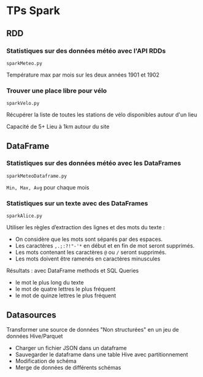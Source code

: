# TPs Spark

## RDD

### Statistiques sur des données météo avec l'API RDDs

`sparkMeteo.py`

Température max par mois sur les deux années 1901 et 1902

### Trouver une place libre pour vélo

`sparkVelo.py`

Récupérer la liste de toutes les stations de vélo disponibles autour d'un lieu

Capacité de 5+
Lieu à 1km autour du site

## DataFrame

### Statistiques sur des données météo avec les DataFrames

`sparkMeteoDataframe.py`

`Min, Max, Avg` pour chaque mois

### Statistiques sur un texte avec des DataFrames

`sparkAlice.py`

Utiliser les règles d’extraction des lignes et des mots du texte :
- On considère que les mots sont séparés par des espaces.
- Les caractères `,.;:?!"-'*` en début et en fin de mot seront supprimés.
- Les mots contenant les caractères `@` ou `/` seront supprimés.
- Les mots doivent être ramenés en caractères minuscules

Résultats : avec DataFrame methods et SQL Queries
- le mot le plus long du texte
- le mot de quatre lettres le plus fréquent
- le mot de quinze lettres le plus fréquent

## Datasources

Transformer une source de données "Non structurées" en un jeu de données Hive/Parquet
- Charger un fichier JSON dans un dataframe
- Sauvegarder le dataframe dans une table Hive avec partitionnement
- Modification de schéma
- Merge de données de différents schémas